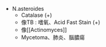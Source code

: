 - N.asteroides
	- Catalase (+)
	- 像TB : 嗜氧、Acid Fast Stain (+)
	- 像[[Actinomyces]]
	- Mycetoma、肺炎、腦膿瘍